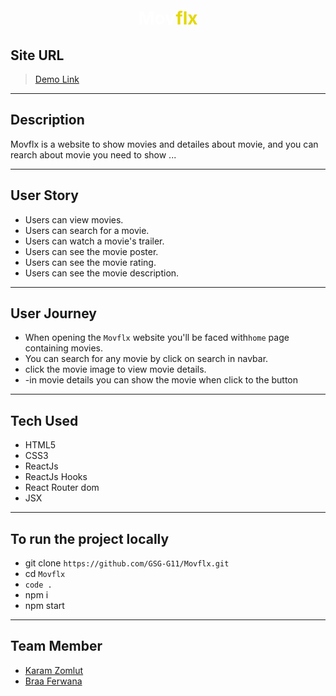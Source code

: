 
## <div align="center">
  <h1 align="center" style="font-weight: bold"><a href="https://gsg-movflx.netlify.app/" style="color: #FFF; text-decoration: none;">Mov<span style="color:#e4d804">flx</span></a></h1>
</div>


## Site URL

> [Demo Link](https://gsg-movflx.netlify.app/)

---
## Description
Movflx is a website to show movies and detailes about movie, and you can rearch about movie you need to show ... 

---

## User Story

* Users can view movies.
* Users can search for a movie.
* Users can watch a movie's trailer.
* Users can see the movie poster.
* Users can see the movie rating.
* Users can see the movie description.



---
## User Journey <span id="user-journey"></span>

- When opening the `Movflx` website you'll be faced with`home` page containing movies.
- You can search for any movie by click on search in navbar.
- click the movie image to view movie details.
- -in movie details you can show the movie when click to the button

---

## Tech Used

- HTML5
- CSS3
- ReactJs
- ReactJs Hooks
- React Router dom
- JSX

---
## To run the project locally

- git clone `https://github.com/GSG-G11/Movflx.git`
- cd `Movflx`
- `code .`
- npm i
- npm start

---

## Team Member

- [Karam Zomlut](https://github.com/karam-zomlut)
- [Braa Ferwana](https://github.com/braaAwni)

